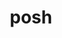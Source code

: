 ---
category: 4-letters
denotation: null
name: posh
reference_link: https://www.etymonline.com/word/posh
root_language: null
root_name: null
title: posh
type: free
word_sums:
- respelling: posh
  sum: 'Posh + '
---
